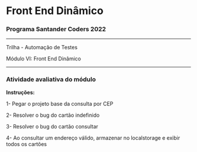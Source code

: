# Front End Dinâmico

### Programa Santander Coders 2022
___
Trilha - Automação de Testes

Módulo VI: Front End Dinâmico
___
### Atividade avaliativa do módulo

**Instruções:**

1- Pegar o projeto base da consulta por CEP

2- Resolver o bug do cartão indefinido

3- Resolver o bug do cartão consultar

4- Ao consultar um endereço válido, armazenar no localstorage e exibir todos os cartões